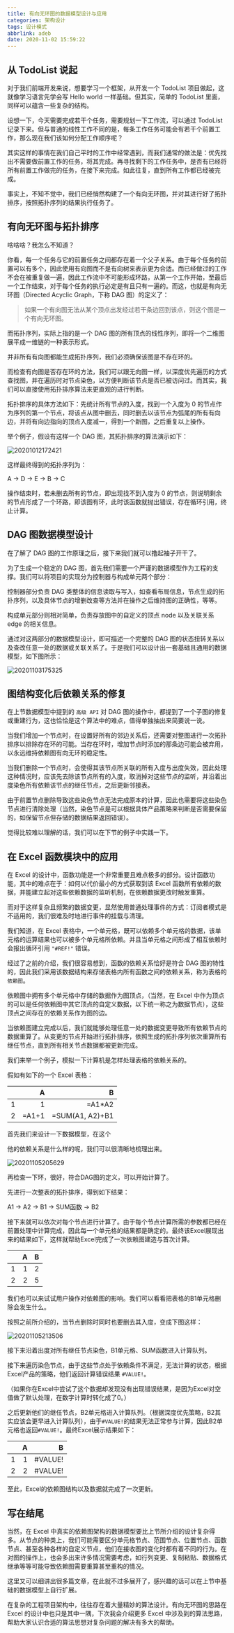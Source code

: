 ```yaml
---
title: 有向无环图的数据模型设计与应用
categories: 架构设计
tags: 设计模式
abbrlink: adeb
date: 2020-11-02 15:59:22
---
```


## 从 TodoList 说起

对于我们前端开发来说，想要学习一个框架，从开发一个 TodoList 项目做起，这就像学习语言先学会写 Hello world 一样基础。但其实，简单的 TodoList 里面，同样可以蕴含一些复杂的结构。

<!-- more -->

设想一下，今天需要完成若干个任务，需要规划一下工作流，可以通过 TodoList 记录下来。但与普通的线性工作不同的是，每条工作任务可能会有若干个前置工作，那么现在我们该如何分配工作顺序呢？

其实这样的事情在我们自己平时的工作中经常遇到，而我们通常的做法是：优先找出不需要做前置工作的任务，将其完成。再寻找剩下的工作任务中，是否有已经将所有前置工作做完的任务，在接下来完成。如此往复，直到所有工作都已经被完成。

事实上，不知不觉中，我们已经悄然构建了一个有向无环图，并对其进行好了拓扑排序，按照拓扑序列的结果执行任务了。

## 有向无环图与拓扑排序

啥啥啥？我怎么不知道？

你看，每一个任务与它的前置任务之间都存在着一个父子关系。由于每个任务的前置可以有多个，因此使用有向图而不是有向树来表示更为合适。而已经做过的工作不会在被重复做一遍，因此工作流中不可能形成环路，从第一个工作开始，至最后一个工作结束，对于每个任务的执行必定是有且只有一遍的。而这，也就是有向无环图（Directed Acyclic Graph，下称 DAG 图）的定义了：

> 如果一个有向图无法从某个顶点出发经过若干条边回到该点，则这个图是一个有向无环图。

而拓扑序列，实际上指的是一个 DAG 图的所有顶点的线性序列，即将一个二维图展平成一维链的一种表示形式。

并非所有有向图都能生成拓扑序列，我们必须确保该图是不存在环的。

而检查有向图是否存在环的方法，我们可以跟无向图一样，以深度优先遍历的方式查找图，并在遍历时对节点染色，以方便判断该节点是否已被访问过。而其实，我们可以直接使用拓扑排序算法来更直观的进行判断。

拓扑排序的具体方法如下：先统计所有节点的入度，找到一个入度为 0 的节点作为序列的第一个节点，将该点从图中删去，同时删去以该节点为弧尾的所有有向边，并将有向边指向的顶点入度减一，得到一个新图，之后重复以上操作。

举个例子，假设有这样一个 DAG 图，其拓扑排序的算法演示如下：

![20201012172421](https://cdn.jsdelivr.net/gh/realDuang/blog-storage/images/20201012172421.png)

这样最终得到的拓扑序列为：

A -> D -> E -> B -> C

操作结束时，若未删去所有的节点，即出现找不到入度为 0 的节点，则说明剩余的节点形成了一个环路，即该图有环，此时该函数就抛出错误，存在循环引用，终止计算。

## DAG 图数据模型设计

在了解了 DAG 图的工作原理之后，接下来我们就可以撸起袖子开干了。

为了生成一个稳定的 DAG 图，首先我们需要一个严谨的数据模型作为工程的支撑。我们可以将项目的实现分为控制器与构成单元两个部分：

控制器部分负责 DAG 类整体的信息读取与写入，如查看布局信息，节点生成的拓扑序列，以及具体节点的增删改查等方法并在操作之后维持图的正确性，等等。

构成单元部分则相对简单，负责存放图中的自定义的顶点 node 以及关联关系 edge 的相关信息。

通过对这两部分的数据模型设计，即可描述一个完整的 DAG 图的状态扭转关系以及查改任意一处的数据或关联关系了。于是我们可以设计出一套基础且通用的数据模型，如下图所示：

![20201103175325](https://cdn.jsdelivr.net/gh/realDuang/blog-storage/images/20201103175325.png)

## 图结构变化后依赖关系的修复

在上节数据模型中提到的 `高级 API` 对 DAG 图的操作中，都提到了一个子图的修复或重建行为，这也恰恰是这个算法中的难点，值得单独抽出来简要说一说。

当我们增加一个节点时，在设置好所有的邻边关系后，还需要对整图进行一次拓扑排序以排除存在环的可能。当存在环时，增加节点时添加的那条边可能会被弃用，以永远维持依赖图有向无环的稳定性。

当我们删除一个节点时，会使得其该节点所关联的所有入度与出度失效，因此处理这种情况时，应该先去除该节点所有的入度，取消掉对这些节点的监听，并沿着出度染色所有依赖该节点的继任节点，之后更新邻接表。

由于前置节点删除导致这些染色节点无法完成原本的计算，因此也需要将这些染色节点进行清除处理（当然，染色节点是可以根据具体产品策略来判断是否需要保留的，如保留节点但存储的数据结果返回错误）。

觉得比较难以理解的话，我们可以在下节的例子中实践一下。

## 在 Excel 函数模块中的应用

在 Excel 的设计中，函数功能是一个非常重要且难点极多的部分。设计函数功能，其中的难点在于：如何以代价最小的方式获取到该 Excel 函数所有依赖的数据，并能建立起对这些依赖数据的监听机制，在依赖数据更改时触发重算。

而对于这样复杂且频繁的数据变更，显然使用普通处理事件的方式：订阅者模式是不适用的，我们很难及时地进行事件的挂载与清理。

我们知道，在 Excel 表格中，一个单元格，既可以依赖多个单元格的数据，该单元格的运算结果也可以被多个单元格所依赖。并且当单元格之间形成了相互依赖时会报出循环引用 `"#REF!"` 错误。

经过了之前的介绍，我们很容易想到，函数的依赖关系恰好是符合 DAG 图的特性的，因此我们采用该数据结构来存储表格内所有函数之间的依赖关系，称为表格的`依赖图`。

依赖图中拥有多个单元格中存储的数据作为图顶点，（当然，在 Excel 中作为顶点的可以是任何依赖图中其它顶点的自定义数据，以下统一称之为数据节点），这些顶点之间存在的依赖关系作为图的边。

当依赖图建立完成以后，我们就能够处理任意一处的数据变更导致所有依赖节点的数据重算了。从变更的节点开始进行拓扑排序，依照生成的拓扑序列依次重算所有继任节点，直到所有相关节点数据都被更新完成。

我们来举一个例子，模拟一下计算机是怎样处理表格的依赖关系的。

假如有如下的一个 Excel 表格：

|        |   A    |   B    |
| :----: |  ----: |  ----: |
| 1      |   1    |  =A1*A2 |
| 2      | =A1+1  | =SUM(A1, A2)+B1  |

首先我们来设计一下数据模型，在这个

他的依赖关系是什么样的呢，我们可以很清晰地梳理出来。

![20201105205629](https://cdn.jsdelivr.net/gh/realDuang/blog-storage/images/20201105205629.png)

再检查一下环，很好，符合DAG图的定义，可以开始计算了。

先进行一次整表的拓扑排序，得到如下结果：

A1 -> A2 -> B1 -> SUM函数 -> B2

接下来就可以依次对每个节点进行计算了。由于每个节点计算所需的参数都已经在前置处理中计算完成，因此每一个单元格的结果都是确定的。最终该Excel展现出来的结果如下，这样就帮助Excel完成了一次依赖图建造与首次计算。

|        |   A    |   B    |
| :----: |  ----: |  ----: |
| 1      |   1    |    2   |
| 2      |   2    |    5   |

我们也可以来试试用户操作对依赖图的影响。我们可以看看把表格的B1单元格删除会发生什么。

按照之前所介绍的，当节点删除时同时也要删去其入度，变成下图这样：

![20201105213506](https://cdn.jsdelivr.net/gh/realDuang/blog-storage/images/20201105213506.png)

接下来沿着出度对所有继任节点染色，B1单元格、SUM函数进入计算队列。

接下来遍历染色节点，由于这些节点处于依赖条件不满足，无法计算的状态，根据Excel产品的策略，他们返回计算错误结果 `#VALUE!`。

（如果你在Excel中尝试了这个数据却发现没有出现错误结果，是因为Excel对空值做了默认处理，在数字计算时转化成了0。）

之后更新他们的继任节点，B2单元格进入计算队列。（根据深度优先策略，B2其实应该会更早进入计算队列），由于`#VALUE!`的结果无法正常参与计算，因此B2单元格也返回`#VALUE!`。最终Excel展示结果如下：

|        |   A    |   B    |
| :----: |  ----: |  ----: |
| 1      |   1    | #VALUE!|
| 2      |   2    | #VALUE!|

至此，Excel的依赖图结构以及数据就完成了一次更新。

## 写在结尾

当然，在 Excel 中真实的依赖图架构的数据模型要比上节所介绍的设计复杂得多。从节点的种类上，我们可能需要区分单元格节点、范围节点、位置节点、函数节点、甚至各种各样的自定义节点，他们在接收图的变化时都有着不同的行为。在对图的操作上，也会多出来许多情况需要考虑，如行列变更、复制粘贴、数据格式继承等等可能导致依赖图需要重算甚至重构的情况。

这里又可以细讲出很多篇文章，在此就不过多展开了，感兴趣的话可以在上节中基础的数据模型上自行扩展。

在复杂的工程项目架构中，往往存在着大量精妙的算法设计。有向无环图的思路在 Excel 的设计中也只是其中一隅，下次我会介绍更多 Excel 中涉及到的算法思路，帮助大家认识合适的算法思想对复杂问题的解决有多大的帮助。
